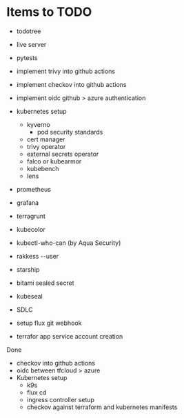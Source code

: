 # Items to TODO
- todotree

- live server
- pytests
- implement trivy into github actions
- implement checkov into github actions
- implement oidc github > azure authentication
- kubernetes setup
  - kyverno
    - pod security standards
  - cert manager
  - trivy operator
  - external secrets operator
  - falco or kubearmor
  - kubebench
  - lens
- prometheus
- grafana
- terragrunt
- kubecolor
- kubectl-who-can (by Aqua Security)
- rakkess --user <your-username>
- starship
- bitami sealed secret
- kubeseal
- SDLC
- setup flux git webhook
- terrafor app service account creation

Done
- checkov into github actions
- oidc between tfcloud > azure
- Kubernetes setup
  - k9s
  - flux cd
  - ingress controller setup
  - checkov against terraform and kubernetes manifests
